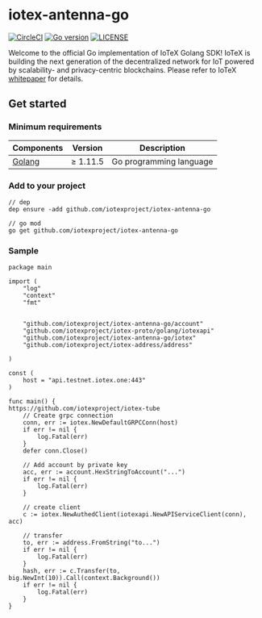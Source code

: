 # iotex-antenna-go

[![CircleCI](https://circleci.com/gh/iotexproject/iotex-antenna-go.svg?style=svg)](https://circleci.com/gh/iotexproject/iotex-antenna-go)
[![Go version](https://img.shields.io/badge/go-1.11.5-blue.svg)](https://github.com/moovweb/gvm)
[![LICENSE](https://img.shields.io/badge/License-Apache%202.0-blue.svg)](LICENSE)

Welcome to the official Go implementation of IoTeX Golang SDK! IoTeX is building the next generation of the decentralized 
network for IoT powered by scalability- and privacy-centric blockchains. Please refer to IoTeX
[whitepaper](https://iotex.io/academics) for details.

## Get started

### Minimum requirements

| Components | Version | Description |
|----------|-------------|-------------|
| [Golang](https://golang.org) | &ge; 1.11.5 | Go programming language |

### Add to your project

```
// dep
dep ensure -add github.com/iotexproject/iotex-antenna-go

// go mod
go get github.com/iotexproject/iotex-antenna-go
```

### Sample

```
package main

import (
	"log"
	"context"
	"fmt"


	"github.com/iotexproject/iotex-antenna-go/account"
	"github.com/iotexproject/iotex-proto/golang/iotexapi"
	"github.com/iotexproject/iotex-antenna-go/iotex"
	"github.com/iotexproject/iotex-address/address"

)

const (
	host = "api.testnet.iotex.one:443"
)

func main() {
https://github.com/iotexproject/iotex-tube
	// Create grpc connection
	conn, err := iotex.NewDefaultGRPCConn(host)
	if err != nil {
		log.Fatal(err)
	}
	defer conn.Close()
	
	// Add account by private key
	acc, err := account.HexStringToAccount("...")
	if err != nil {
		log.Fatal(err)
	}
	
	// create client
	c := iotex.NewAuthedClient(iotexapi.NewAPIServiceClient(conn), acc)
	
	// transfer
	to, err := address.FromString("to...")
	if err != nil {
		log.Fatal(err)
	}
	hash, err := c.Transfer(to, big.NewInt(10)).Call(context.Background())
	if err != nil {
		log.Fatal(err)
	}
}
```
